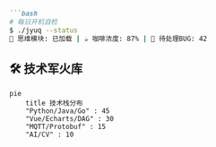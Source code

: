 ```markdown

```bash
# 每日开机自检
$ ./jyuq --status
🧠 思维模块: 已加载 | ☕ 咖啡浓度: 87% | 🐛 待处理BUG: 42
```
## 🛠️ 技术军火库

```mermaid
pie
    title 技术栈分布
    "Python/Java/Go" : 45
    "Vue/Echarts/DAG" : 30
    "MQTT/Protobuf" : 15
    "AI/CV" : 10
```
```
